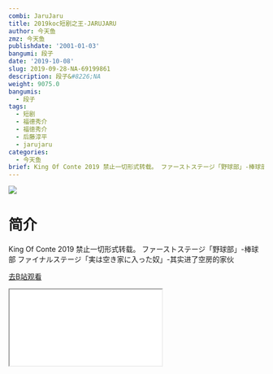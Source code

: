 ```yaml
---
combi: JaruJaru
title: 2019koc短剧之王-JARUJARU
author: 今天鱼
zmz: 今天鱼
publishdate: '2001-01-03'
bangumi: 段子
date: '2019-10-08'
slug: 2019-09-28-NA-69199861
description: 段子&#8226;NA
weight: 9075.0
bangumis:
  - 段子
tags:
  - 短剧
  - 福德秀介
  - 福徳秀介
  - 后藤淳平
  - jarujaru
categories:
  - 今天鱼
brief: King Of Conte 2019 禁止一切形式转载。 ファーストステージ「野球部」-棒球部 ファイナルステージ「実は空き家に入った奴」-其实进了空房的家伙
---
```

![](https://i.imgur.com/JlcOsNU.jpg)
# 简介  
King Of Conte 2019
禁止一切形式转载。
ファーストステージ「野球部」-棒球部
ファイナルステージ「実は空き家に入った奴」-其实进了空房的家伙  

[去B站观看](https://www.bilibili.com/video/av69199861/)
<div class ="resp-container"><iframe class="testiframe" src="//player.bilibili.com/player.html?aid=69199861"", scrolling="no", allowfullscreen="true" > </iframe></div> 
